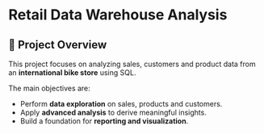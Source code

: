 # Retail Data Warehouse Analysis  

## 📌 Project Overview  
This project focuses on analyzing sales, customers and product data from an **international bike store** using SQL.

The main objectives are:  
- Perform **data exploration** on sales, products and customers.  
- Apply **advanced analysis** to derive meaningful insights.  
- Build a foundation for **reporting and visualization**.  
